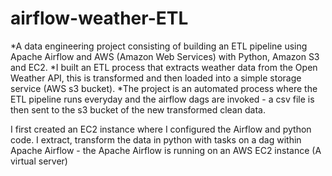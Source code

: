 # airflow-weather-ETL
*A data engineering project consisting of building an ETL pipeline using Apache Airflow and AWS (Amazon Web Services) with Python, Amazon S3 and EC2.
*I built an ETL process that extracts weather data from the Open Weather API, this is transformed and then loaded into a simple storage service (AWS s3 bucket).
*The project is an automated process where the ETL pipeline runs everyday and the airflow dags are invoked - a csv file is then sent to the s3 bucket of the new transformed clean data.

I first created an EC2 instance where I configured the Airflow and python code. 
I extract, transform the data in python with tasks on a dag within Apache Airflow - the Apache Airflow is running on an AWS EC2 instance (A virtual server)
